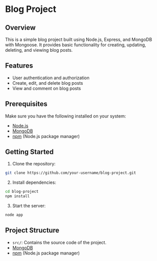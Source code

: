 # Blog Project

## Overview

This is a simple blog project built using Node.js, Express, and MongoDB with Mongoose. It provides basic functionality for creating, updating, deleting, and viewing blog posts.

## Features

- User authentication and authorization
- Create, edit, and delete blog posts
- View and comment on blog posts

## Prerequisites

Make sure you have the following installed on your system:

- [Node.js](https://nodejs.org/)
- [MongoDB](https://www.mongodb.com/)
- [npm](https://www.npmjs.com/) (Node.js package manager)

## Getting Started

1. Clone the repository:

```bash
git clone https://github.com/your-username/blog-project.git
```


2. Install dependencies:

```bash
cd blog-project
npm install
```

3. Start the server:

```bash
node app
```

## Project Structure

- `src/`: Contains the source code of the project.
- [MongoDB](https://www.mongodb.com/)
- [npm](https://www.npmjs.com/) (Node.js package manager)

